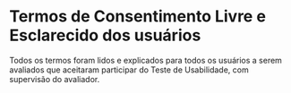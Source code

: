 <h1>Termos de Consentimento Livre e Esclarecido dos usuários</h1>
<p></p>
Todos os termos foram lidos e explicados para todos os usuários a serem avaliados que aceitaram participar do Teste de Usabilidade, com supervisão do avaliador.
